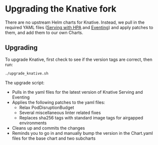 # Upgrading the Knative fork

There are no upstream Helm charts for Knative. Instead, we pull in the required YAML files ([Serving with HPA](https://knative.dev/docs/install/yaml-install/serving/install-serving-with-yaml/) and [Eventing](https://knative.dev/docs/install/yaml-install/eventing/install-eventing-with-yaml/)) and apply patches to them, and add them to our own Charts.

## Upgrading

To upgrade Knative, first check to see if the version tags are correct, then run:
```sh
./upgrade_knative.sh
```

The upgrade script:
- Pulls in the yaml files for the latest version of Knative Serving and Eventing
- Applies the following patches to the yaml files:
  - Relax PodDisruptionBudget
  - Several miscellaneous linter related fixes
  - Replaces sha256 tags with standard image tags for airgapped environments
- Cleans up and commits the changes
- Reminds you to go in and manually bump the version in the Chart.yaml files for the base chart and two subcharts
